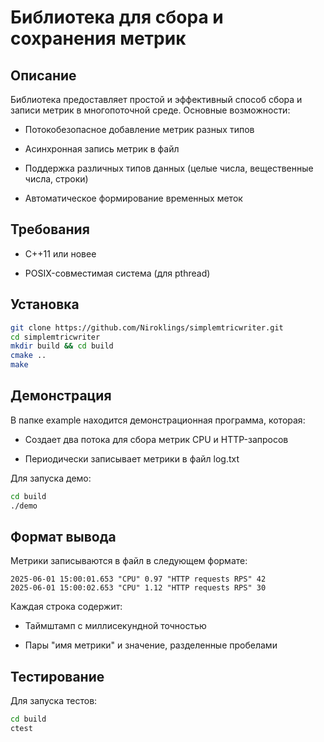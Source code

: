 # Библиотека для сбора и сохранения метрик
## Описание
Библиотека предоставляет простой и эффективный способ сбора и записи метрик в многопоточной среде. Основные возможности:
- Потокобезопасное добавление метрик разных типов

- Асинхронная запись метрик в файл

- Поддержка различных типов данных (целые числа, вещественные числа, строки)

- Автоматическое формирование временных меток

## Требования

- C++11 или новее

- POSIX-совместимая система (для pthread)

## Установка

```bash
git clone https://github.com/Niroklings/simplemtricwriter.git
cd simplemtricwriter
mkdir build && cd build
cmake ..
make
```
## Демонстрация

В папке example находится демонстрационная программа, которая:

- Создает два потока для сбора метрик CPU и HTTP-запросов

- Периодически записывает метрики в файл log.txt

Для запуска демо:

```bash
cd build
./demo
```
## Формат вывода
Метрики записываются в файл в следующем формате:
```text
2025-06-01 15:00:01.653 "CPU" 0.97 "HTTP requests RPS" 42
2025-06-01 15:00:02.653 "CPU" 1.12 "HTTP requests RPS" 30
```
Каждая строка содержит:

- Таймштамп с миллисекундной точностью

- Пары "имя метрики" и значение, разделенные пробелами
## Тестирование

Для запуска тестов:

```bash
cd build
ctest
```



